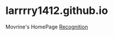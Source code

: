 # larrrry1412.github.io
Movrine's HomePage
<a href='https://larrrry1412.github.io/recog'>Recognition</a>
